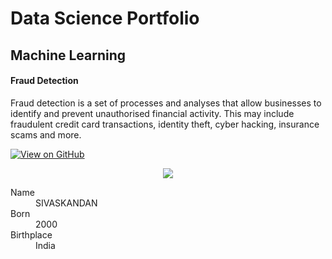 # Data Science Portfolio
## Machine Learning
#### Fraud Detection

Fraud detection is a set of processes and analyses that allow businesses to identify and prevent unauthorised financial activity. This may include fraudulent credit card transactions, identity theft, cyber hacking, insurance scams and more.

[![View on GitHub](https://img.shields.io/badge/GitHub-View_on_GitHub-blue?logo=GitHub)](https://github.com/sajankedia/fraud_detection)

<center><img src="images/fraud_detection.jpg"/></center>

<dl>
<dt>Name</dt>
<dd>SIVASKANDAN</dd>
<dt>Born</dt>
<dd>2000</dd>
<dt>Birthplace</dt>
<dd>India</dd>

</dl>

